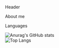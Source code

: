 Header 

About me 



Languages 



![Anurag's GitHub stats](https://github-readme-stats.vercel.app/api?username=BarsbekKamalov&show_icons=true&theme=highcontrast)
<br/>
![Top Langs](https://github-readme-stats.vercel.app/api/top-langs/?username=BarsbekKamalov&layout=compact)